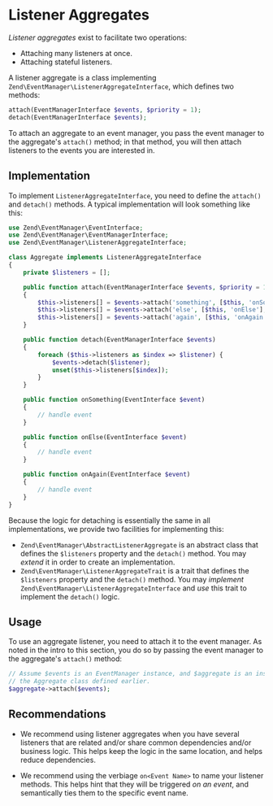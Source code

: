 # Listener Aggregates

*Listener aggregates* exist to facilitate two operations:

- Attaching many listeners at once.
- Attaching stateful listeners.

A listener aggregate is a class implementing
`Zend\EventManager\ListenerAggregateInterface`, which defines two methods:

```php
attach(EventManagerInterface $events, $priority = 1);
detach(EventManagerInterface $events);
```

To attach an aggregate to an event manager, you pass the event manager to the
aggregate's `attach()` method; in that method, you will then attach listeners to
the events you are interested in.

## Implementation

To implement `ListenerAggregateInterface`, you need to define the `attach()` and
`detach()` methods. A typical implementation will look something like this:

```php
use Zend\EventManager\EventInterface;
use Zend\EventManager\EventManagerInterface;
use Zend\EventManager\ListenerAggregateInterface;

class Aggregate implements ListenerAggregateInterface
{
    private $listeners = [];

    public function attach(EventManagerInterface $events, $priority = 1)
    {
        $this->listeners[] = $events->attach('something', [$this, 'onSomething'], $priority);
        $this->listeners[] = $events->attach('else', [$this, 'onElse'], $priority);
        $this->listeners[] = $events->attach('again', [$this, 'onAgain'], $priority);
    }

    public function detach(EventManagerInterface $events)
    {
        foreach ($this->listeners as $index => $listener) {
            $events->detach($listener);
            unset($this->listeners[$index]);
        }
    }

    public function onSomething(EventInterface $event)
    {
        // handle event
    }

    public function onElse(EventInterface $event)
    {
        // handle event
    }

    public function onAgain(EventInterface $event)
    {
        // handle event
    }
}
```

Because the logic for detaching is essentially the same in all implementations,
we provide two facilities for implementing this:

- `Zend\EventManager\AbstractListenerAggregate` is an abstract class that
  defines the `$listeners` property and the `detach()` method. You may *extend*
  it in order to create an implementation.
- `Zend\EventManager\ListenerAggregateTrait` is a trait that defines the
  `$listeners` property and the `detach()` method. You may *implement*
  `Zend\EventManager\ListenerAggregateInterface` and *use* this trait to
  implement the `detach()` logic.

## Usage

To use an aggregate listener, you need to attach it to the event manager. As
noted in the intro to this section, you do so by passing the event
manager to the aggregate's `attach()` method:

```php
// Assume $events is an EventManager instance, and $aggregate is an instance of
// the Aggregate class defined earlier.
$aggregate->attach($events);
```

## Recommendations

- We recommend using listener aggregates when you have several listeners that are
  related and/or share common dependencies and/or business logic. This helps keep
  the logic in the same location, and helps reduce dependencies.

- We recommend using the verbiage `on<Event Name>`  to name your listener
  methods. This helps hint that they will be triggered *on an event*, and
  semantically ties them to the specific event name.
